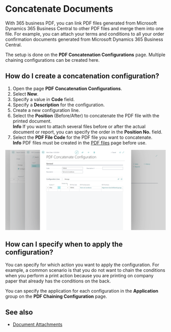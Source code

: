 # Concatenate Documents

With 365 business PDF, you can link PDF files generated from Microsoft Dynamics 365 Business Central to other PDF files and merge them into one file. For example, you can attach your terms and conditions to all your order confirmation documents generated from Microsoft Dynamics 365 Business Central.

The setup is done on the **PDF Concatenation Configurations** page. Multiple chaining configurations can be created here.

## How do I create a concatenation configuration?

1. Open the page **PDF Concatenation Configurations**.
2. Select **New**.
3. Specify a value in **Code** field.
4. Specify a **Description** for the configuration.
5. Create a new configuration line.
6. Select the **Position** (Before/After) to concatenate the PDF file with the printed document.
   <div class="alert alert-info"><i class="fa-duotone fa-solid fa-circle-info fa-xl"></i>
    <strong>Info</strong> If you want to attach several files before or after the actual document or report, you can specify the order in the <b>Position No.</b> field.</div>
7. Select the **PDF File Code** for the PDF file you want to concatenate.
   <div class="alert alert-info"><i class="fa-duotone fa-solid fa-circle-info fa-xl"></i>
    <strong>Info</strong> PDF files must be created in the <a href="pdf-files.md">PDF files</a> page before use.</div>

![Concatenate Configuration](/assets/images/365-business-pdf/concatenate-configuration.png)  

## How can I specify when to apply the configuration?

You can specify for which action you want to apply the configuration. For example, a common scenario is that you do not want to chain the conditions when you perform a print action because you are printing on company paper that already has the conditions on the back.

You can specify the application for each configuration in the **Application** group on the **PDF Chaining Configuration** page.

## See also
 - [Document Attachments](document-attachments.md)